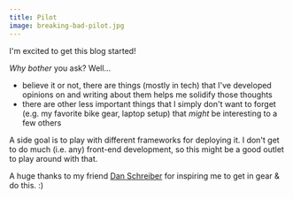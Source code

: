 ```yaml
---
title: Pilot
image: breaking-bad-pilot.jpg
---
```


I'm excited to get this blog started!

*Why bother* you ask?  Well...

*  believe it or not, there are things (mostly in tech) that I've developed opinions on and writing about them helps me solidify those thoughts
*  there are other less important things that I simply don't want to forget (e.g. my favorite bike gear, laptop setup) that *might* be interesting to a few others

A side goal is to play with different frameworks for deploying it.  I don't get to do much (i.e. any) front-end development, so this might be a good outlet to play around with that.

A huge thanks to my friend [Dan Schreiber](http://www.dan-schreiber.com/) for inspiring me to get in gear & do this. :)
